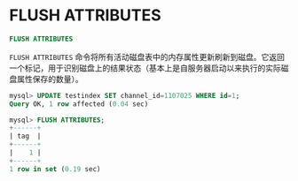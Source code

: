 # FLUSH ATTRIBUTES

```sql
FLUSH ATTRIBUTES
```

`FLUSH ATTRIBUTES` 命令将所有活动磁盘表中的内存属性更新刷新到磁盘。它返回一个标记，用于识别磁盘上的结果状态（基本上是自服务器启动以来执行的实际磁盘属性保存的数量）。

```sql
mysql> UPDATE testindex SET channel_id=1107025 WHERE id=1;
Query OK, 1 row affected (0.04 sec)

mysql> FLUSH ATTRIBUTES;
+------+
| tag  |
+------+
|    1 |
+------+
1 row in set (0.19 sec)
```

<!-- proofread -->